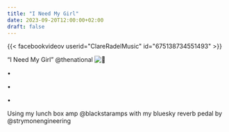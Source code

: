 ```yaml
---
title: "I Need My Girl"
date: 2023-09-20T12:00:00+02:00
draft: false
---
```


{{< facebookvideov userid="ClareRadelMusic" id="675138734551493" >}}

“I Need My Girl” @thenational ![🥲](https://static.xx.fbcdn.net/images/emoji.php/v9/tec/1/16/1f972.png)

•

•

•

Using my lunch box amp @blackstaramps with my bluesky reverb  pedal by @strymonengineering
